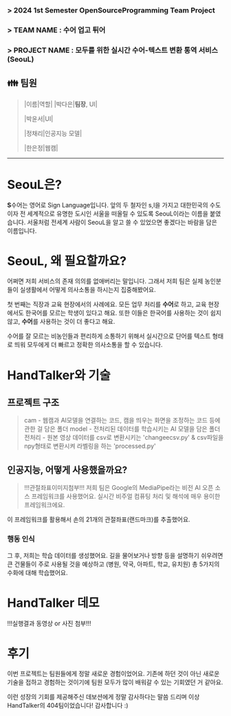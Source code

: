 ### > 2024 1st Semester OpenSourceProgramming Team Project
### > TEAM NAME : 수어 업고 튀어
### > PROJECT NAME : 모두를 위한 실시간 수어-텍스트 변환 통역 서비스(SeouL)
> 
## 👪 팀원
>|이름|역할|
>|박다은|**팀장**, UI|
>
>|박윤서|UI|
>
>|정채리|인공지능 모델|
>
>|한은정|웹캠|

***

# SeouL은?

**S**수어는 영어로 Sign Language입니다. 앞의 두 철자인 s,l을 가지고 대한민국의 수도이자 전 세계적으로 유명한 도시인 서울을 떠올릴 수 있도록 SeouL이라는 이름을 붙였습니다.
서울처럼 전세계 사람이 SeouL을 알고 쓸 수 있었으면 좋겠다는 바람을 담은 이름입니다.

# SeouL, 왜 필요할까요?

어쩌면 저희 서비스의 존재 의의를 없애버리는 말입니다.
그래서 저희 팀은 실제 농인분들이 실생활에서 어떻게 의사소통을 하시는지 집중해봤어요.

첫 번째는 직장과 교육 현장에서의 사례에요.
모든 업무 처리를 **수어**로 하고, 교육 현장에서도 한국어를 모르는 학생이 있다고 해요.
또한 이들은 한국어를 사용하는 것이 쉽지 않고, **수어**를 사용하는 것이 더 좋다고 해요.

수어를 잘 모르는 비농인들과 편리하게 소통하기 위해서 실시간으로 단어를 텍스트 형태로 띄워 모두에게 더 빠르고 정확한 의사소통을 할 수 있습니다.


# HandTalker와 기술

## 프로젝트 구조

>cam - 웹캠과 AI모델을 연결하는 코드, 캠을 띄우는 화면을 조정하는 코드 등에 관한 걸 담은 폴더
>model - 전처리된 데이터를 학습시키는 AI 모델을 담은 폴더
>전처리 - 원본 영상 데이터를 csv로 변환시키는 'changeecsv.py' & csv파일을 npy형태로 변환시켜 라벨링을 하는 'processed.py'


## 인공지능, 어떻게 사용했을까요?

>!!!관절좌표이미지첨부!!!
>저희 팀은 Google의 MediaPipe라는 비전 AI 오픈 소스 프레임워크를 사용했어요.
실시간 비주얼 컴퓨팅 처리 및 해석에 매우 용이한 프레임워크에요.

이 프레임워크를 활용해서 손의 21개의 관절좌표(랜드마크)를 추출했어요.

### 행동 인식

그 후, 저희는 학습 데이터를 생성했어요. 길을 물어보거나 방향 등을 설명하기 쉬우려면 큰 건물들이 주로 사용될 것을 예상하고
(병원, 약국, 아파트, 학교, 유치원) 총 5가지의 수화에 대해 학습했어요.

# HandTalker 데모

!!!실행결과 동영상 or 사진 첨부!!!

# 후기

이번 프로젝트는 팀원들에게 정말 새로운 경험이었어요.
기존에 하던 것이 아닌 새로운 기술을 접하고 경험하는 것이기에 팀원 모두가 많이 배워갈 수 있는 기회였던 거 같아요.

이런 성장의 기회를 제공해주신 데보션에게 정말 감사하다는 말씀 드리며 이상 HandTalker의 404팀이었습니다!
감사합니다 :)
